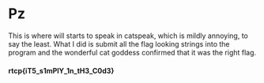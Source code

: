 # Pz

This is where will starts to speak in catspeak, which is mildly annoying, to say the least. What I did is submit all the flag looking strings into the program and the wonderful cat goddess confirmed that it was the right flag. 
#### rtcp{iT5_s1mPlY_1n_tH3_C0d3}
